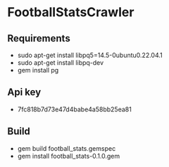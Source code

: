 # FootballStatsCrawler

## Requirements

* sudo apt-get install libpq5=14.5-0ubuntu0.22.04.1
* sudo apt-get install libpq-dev
* gem install pg

## Api key

* 7fc818b7d73e47d4babe4a58bb25ea81

## Build

* gem build football_stats.gemspec
* gem install football_stats-0.1.0.gem